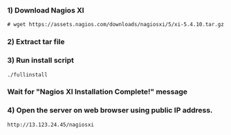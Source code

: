 ### 1) Download Nagios XI 
```
# wget https://assets.nagios.com/downloads/nagiosxi/5/xi-5.4.10.tar.gz
```

### 2) Extract tar file
### 3) Run install script
```
./fullinstall
```

### Wait for "Nagios XI Installation Complete!" message

### 4) Open the server on web browser using public IP address.
```
http://13.123.24.45/nagiosxi
```
